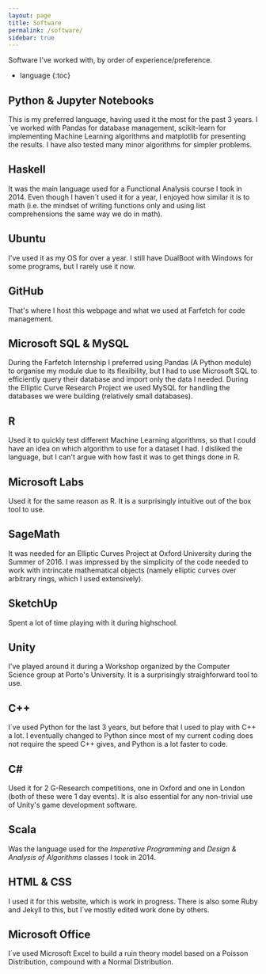 ```yaml
---
layout: page
title: Software
permalink: /software/
sidebar: true
---
```


Software I've worked with, by order of experience/preference.

* language
{:toc}

## Python & Jupyter Notebooks
This is my preferred language, having used it the most for the past 3 years. I´ve worked with Pandas for database management, scikit-learn for implementing Machine Learning algorithms and matplotlib for presenting the results. I have also tested many minor algorithms for simpler problems.

## Haskell
It was the main language used for a Functional Analysis course I took in 2014. Even though I haven´t used it for a year, I enjoyed how similar it is to math (i.e. the mindset of writing functions only and using list comprehensions the same way we do in math).

## Ubuntu
I've used it as my OS for over a year. I still have DualBoot with Windows for some programs, but I rarely use it now.

## GitHub
That's where I host this webpage and what we used at Farfetch for code management.

## Microsoft SQL & MySQL
During the Farfetch Internship I preferred using Pandas (A Python module) to organise my module due to its flexibility, but I had to use Microsoft SQL to efficiently query their database and import only the data I needed.
During the Elliptic Curve Research Project we used MySQL for handling the databases we were building (relatively small databases).

## R
Used it to quickly test different Machine Learning algorithms, so that I could have an idea on which algorithm to use for a dataset I had. I disliked the language, but I can't argue with how fast it was to get things done in R.

## Microsoft Labs
Used it for the same reason as R. It is a surprisingly intuitive out of the box tool to use.

## SageMath
It was needed for an Elliptic Curves Project at Oxford University during the Summer of 2016. I was impressed by the simplicity of the code needed to work with intrincate mathematical objects (namely elliptic curves over arbitrary rings, which I used extensively).

## SketchUp
Spent a lot of time playing with it during highschool.

## Unity
I've played around it during a Workshop organized by the Computer Science group at Porto's University. It is a surprisingly straighforward tool to use.

## C++
I´ve used Python for the last 3 years, but before that I used to play with C++ a lot. I eventually changed to Python since most of my current coding does not require the speed C++ gives, and Python is a lot faster to code.


## C\#
Used it for 2 G-Research competitions, one in Oxford and one in London (both of these were 1 day events). It is also essential for any non-trivial use of Unity's game development software.

## Scala
Was the language used for the <i>Imperative Programming</i> and <i>Design & Analysis of Algorithms</i> classes I took in 2014.

## HTML & CSS
I used it for this website, which is work in progress. There is also some Ruby and Jekyll to this, but I´ve mostly edited work done by others.

## Microsoft Office
I´ve used Microsoft Excel to build a ruin theory model based on a Poisson Distribution, compound with a Normal Distribution.